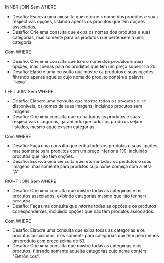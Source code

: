 INNER JOIN
Sem WHERE
- Desafio: Escreva uma consulta que retorne o nome dos produtos e suas respectivas opções, listando apenas os produtos que têm opções associadas.
- Desafio: Crie uma consulta que exiba os nomes dos produtos e suas categorias, mas somente para os produtos que pertencem a uma categoria.

Com WHERE
- Desafio: Crie uma consulta que liste o nome dos produtos e suas opções, mas apenas para os produtos que têm um preço superior a 20.
- Desafio: Elabore uma consulta que mostre os produtos e suas opções, filtrando apenas aqueles cujo nome do produto contém a palavra "Novo".

LEFT JOIN
Sem WHERE
- Desafio: Elabore uma consulta que mostre todos os produtos e, se disponíveis, os nomes de suas imagens, incluindo produtos sem imagens.
- Desafio: Crie uma consulta que exiba todos os produtos e suas respectivas categorias, garantindo que todos os produtos sejam listados, mesmo aqueles sem categorias.

Com WHERE
- Desafio: Faça uma consulta que exiba todos os produtos e suas opções, mas somente para produtos com um preço inferior a 100, incluindo produtos que não têm opções.
- Desafio: Escreva uma consulta que retorne todos os produtos e suas imagens, mas somente para produtos cujo nome começa com a letra "A".

RIGHT JOIN
Sem WHERE
- Desafio: Crie uma consulta que mostre todas as categorias e os produtos associados, exibindo categorias mesmo que não tenham produtos.
- Desafio: Faça uma consulta que retorne todas as opções e os produtos correspondentes, incluindo opções que não têm produtos associados.

Com WHERE
- Desafio: Elabore uma consulta que exiba todas as categorias e os produtos associados, mas somente para categorias que têm pelo menos um produto com preço acima de 50.
- Desafio: Crie uma consulta que mostre todas as categorias e os produtos, filtrando somente aquelas categorias cujo nome contém "Eletrônicos".
